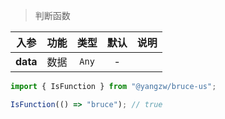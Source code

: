 > 判断函数

入参|功能|类型|默认|说明
:-:|:-:|:-:|:-:|-
**data**|数据|`Any`|-

```js
import { IsFunction } from "@yangzw/bruce-us";

IsFunction(() => "bruce"); // true
```